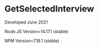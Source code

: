 # GetSelectedInterview

Developed June 2021

Node.JS Version=14.17.1 (stable)

NPM Version=7.18.1 (stable)